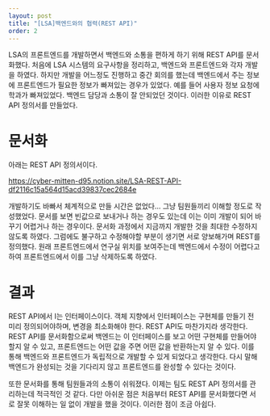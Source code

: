 ```yaml
---
layout: post
title: "[LSA]백엔드와의 협력(REST API)"
order: 2
---
```


LSA의 프론트엔드를 개발하면서 백엔드와 소통을 편하게 하기 위해 REST API를 문서화했다. 처음에 LSA 시스템의 요구사항을 정리하고, 백엔드와 프론트엔드와 각자 개발을 하였다. 하지만 개발을 어느정도 진행하고 중간 회의를 했는데 백엔드에서 주는 정보에 프론트엔드가 필요한 정보가 빠져있는 경우가 있었다. 예를 들어 사용자 정보 요청에 학과가 빠져있었다. 백엔드 담당과 소통이 잘 안되었던 것이다. 이러한 이유로 REST API 정의서를 만들었다.

# 문서화

아래는 REST API 정의서이다. 

<https://cyber-mitten-d95.notion.site/LSA-REST-API-df2116c15a564d15acd39837cec2684e>

개발하기도 바빠서 체계적으로 만들 시간은 없었다... 그냥 팀원들끼리 이해할 정도로 작성했었다. 문서를 보면 빈값으로 보내거나 하는 경우도 있는데 이는 이미 개발이 되어 바꾸기 어렵거나 하는 경우이다. 문서화 과정에서 지금까지 개발한 것을 최대한 수정하지 않도록 하였다. 그럼에도 불구하고 수정해야할 부분이 생기면 서로 양보해가며 REST를 정의했다. 원래 프론트엔드에서 연구실 위치를 보여주는데 백엔드에서 수정이 어렵다고하여 프론트엔드에서 이를 그냥 삭제하도록 하였다.  

# 결과

REST API에서 I는 인터페이스이다. 객체 지향에서 인터페이스는 구현체를 만들기 전 미리 정의되어야하며, 변경을 최소화해야 한다. REST API도 마찬가지라 생각한다. REST API를 문서화함으로써 백엔드는 이 인터페이스를 보고 어떤 구현체를 만들어야 할지 알 수 있고, 프론트엔드는 어떤 값을 주면 어떤 값을 반환하는지 알 수 있다. 이를 통해 백엔드와 프론트엔드가 독립적으로 개발할 수 있게 되었다고 생각한다. 다시 말해 백엔드가 완성되는 것을 기다리지 않고 프론트엔드를 완성할 수 있다는 것이다. 

또한 문서화를 통해 팀원들과의 소통이 쉬워졌다. 이제는 팀도 REST API 정의서를 관리하는데 적극적인 것 같다. 다만 아쉬운 점은 처음부터 REST API를 문서화했다면 서로 잘못 이해하는 일 없이 개발을 했을 것이다. 이러한 점이 조금 아쉽다.